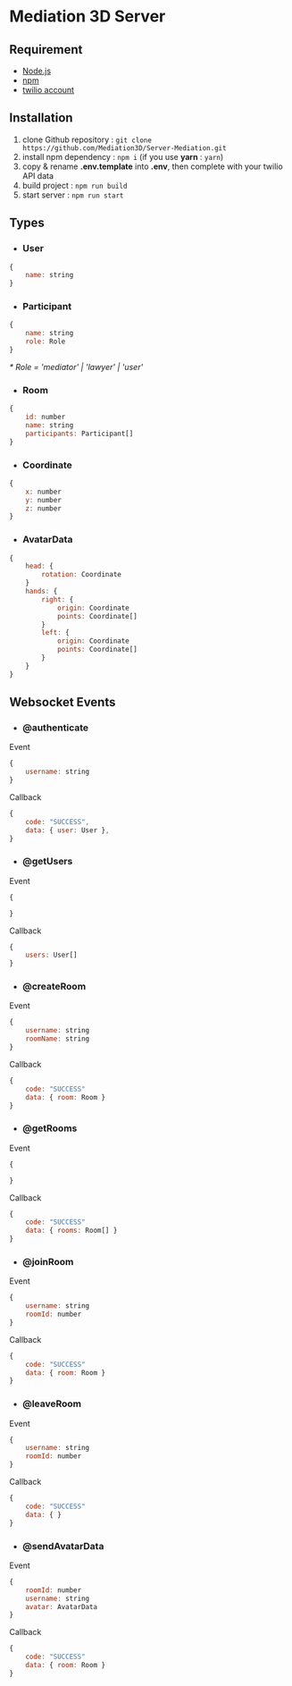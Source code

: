 # Mediation 3D Server

## Requirement

- [Node.js](https://nodejs.org/)
- [npm](https://www.npmjs.com/)
- [twilio account](https://www.twilio.com/)

## Installation

1. clone Github repository : `git clone https://github.com/Mediation3D/Server-Mediation.git`
2. install npm dependency : `npm i` (if you use **yarn** : `yarn`)
3. copy & rename **.env.template** into **.env**, then complete with your twilio API data
4. build project : `npm run build`
5. start server : `npm run start`

## Types

* ### User
```js
{
	name: string
}
```
* ### Participant
```js
{
    name: string
    role: Role
}
```
_* Role = 'mediator' | 'lawyer' | 'user'_
* ### Room
```js
{
    id: number
	name: string
    participants: Participant[]
}
```
* ### Coordinate
```js
{
	x: number
	y: number
	z: number
}
```
* ### AvatarData
```js
{
    head: {
        rotation: Coordinate
    }
	hands: {
		right: {
            origin: Coordinate
            points: Coordinate[]
        }
		left: {
            origin: Coordinate
            points: Coordinate[]
        }
	}
}
```

## Websocket Events

* ### @authenticate
Event
```js
{
    username: string
}
```
Callback
```js
{
    code: "SUCCESS",
    data: { user: User },
}
```

* ### @getUsers
Event
```js
{

}
```
Callback
```js
{
    users: User[]
}
```

* ### @createRoom
Event
```js
{
    username: string
    roomName: string
}
```
Callback
```js
{
    code: "SUCCESS"
    data: { room: Room }
}
```

* ### @getRooms
Event
```js
{

}
```
Callback
```js
{
    code: "SUCCESS"
    data: { rooms: Room[] }
}
```

* ### @joinRoom
Event
```js
{
    username: string
    roomId: number
}
```
Callback
```js
{
    code: "SUCCESS"
    data: { room: Room }
}
```

* ### @leaveRoom
Event
```js
{
    username: string
    roomId: number
}
```
Callback
```js
{
    code: "SUCCESS"
    data: { }
}
```

* ### @sendAvatarData
Event
```js
{
    roomId: number
    username: string
    avatar: AvatarData
}
```
Callback
```js
{
    code: "SUCCESS"
    data: { room: Room }
}
```